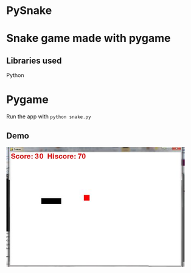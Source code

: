 # PySnake
Snake game made with pygame
======
## Libraries used
Python

Pygame
======

Run the app with `python snake.py`

## Demo
<img src="img/demo.jpg">
